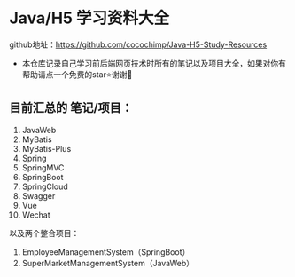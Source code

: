 # Java/H5 学习资料大全

github地址：https://github.com/cocochimp/Java-H5-Study-Resources

* 本仓库记录自己学习前后端网页技术时所有的笔记以及项目大全，如果对你有帮助请点一个免费的star⭐谢谢💐

## 目前汇总的 笔记/项目：

1. JavaWeb
2. MyBatis
3. MyBatis-Plus
4. Spring
5. SpringMVC
6. SpringBoot
7. SpringCloud
8. Swagger
9. Vue
10. Wechat

以及两个整合项目：

1. EmployeeManagementSystem（SpringBoot）
2. SuperMarketManagementSystem（JavaWeb）



